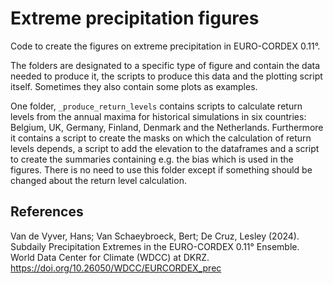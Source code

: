 # Extreme precipitation figures
Code to create the figures on extreme precipitation in EURO-CORDEX 0.11°.

The folders are designated to a specific type of figure and contain the data needed to produce it, the scripts to produce this data and the plotting
script itself. Sometimes they also contain some plots as examples.

One folder, `_produce_return_levels` contains scripts to calculate return levels from the annual maxima for historical simulations in six countries: 
Belgium, UK, Germany, Finland, Denmark and the Netherlands. Furthermore it contains a script to create the masks on which the calculation of return levels
depends, a script to add the elevation to the dataframes and a script to create the summaries containing e.g. the bias which is used in the figures.
There is no need to use this folder except if something should be changed about the return level calculation.

## References
Van de Vyver, Hans; Van Schaeybroeck, Bert; De Cruz, Lesley (2024). Subdaily Precipitation Extremes in the EURO-CORDEX 0.11° Ensemble. World Data Center for Climate (WDCC) at DKRZ. https://doi.org/10.26050/WDCC/EURCORDEX_prec
